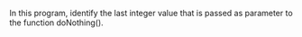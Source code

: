 In this program, identify the last integer value that is passed as parameter to the function doNothing().
